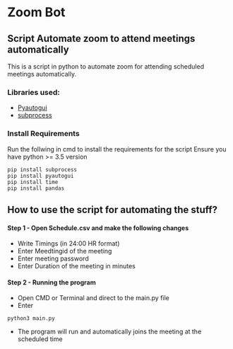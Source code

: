 # Zoom Bot
## Script Automate zoom to attend meetings automatically

This is a script in python to automate zoom for attending scheduled meetings automatically.

### Libraries used:
* [Pyautogui](https://pypi.org/project/PyAutoGUI/)
* [subprocess](https://docs.python.org/3/library/subprocess.html)

### Install Requirements

Run the follwing in cmd to install the requirements for the script
Ensure you have python >= 3.5 version
```
pip install subprocess
pip install pyautogui
pip install time
pip install pandas

```

## How to use the script for automating the stuff?
#### Step 1 - Open Schedule.csv and make the following changes
- Write Timings (in 24:00 HR format)
- Enter Meedtingid of the meeting
- Enter meeting password 
- Enter Duration of the meeting in minutes

#### Step 2 - Running the program
- Open CMD or Terminal and direct to the main.py file
- Enter
```
python3 main.py
```
- The program will run and automatically joins the meeting at the scheduled time
